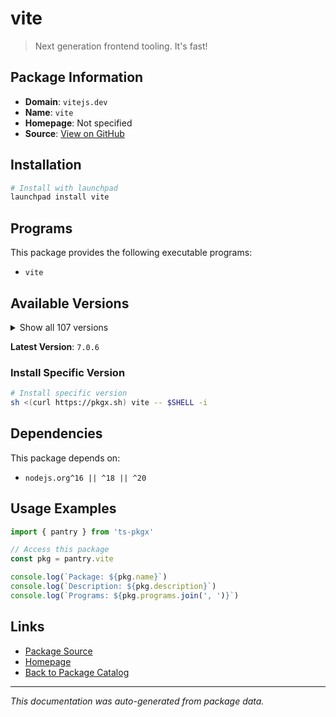 # vite

> Next generation frontend tooling. It's fast!

## Package Information

- **Domain**: `vitejs.dev`
- **Name**: `vite`
- **Homepage**: Not specified
- **Source**: [View on GitHub](https://github.com/pkgxdev/pantry/tree/main/projects/vitejs.dev/package.yml)

## Installation

```bash
# Install with launchpad
launchpad install vite
```

## Programs

This package provides the following executable programs:

- `vite`

## Available Versions

<details>
<summary>Show all 107 versions</summary>

- `7.0.6`, `7.0.5`, `7.0.4`, `7.0.3`, `7.0.2`
- `7.0.1`, `7.0.0`, `6.3.5`, `6.3.3`, `6.3.2`
- `6.3.1`, `6.3.0`, `6.2.5`, `6.2.4`, `6.2.2`
- `6.2.1`, `6.2.0`, `6.1.3`, `6.1.1`, `6.1.0`
- `6.0.14`, `6.0.13`, `6.0.11`, `6.0.10`, `6.0.9`
- `6.0.8`, `6.0.7`, `6.0.6`, `6.0.5`, `6.0.4`
- `6.0.3`, `6.0.2`, `6.0.1`, `6.0.0`, `5.4.17`
- `5.4.16`, `5.4.14`, `5.4.13`, `5.4.12`, `5.4.11`
- `5.4.10`, `5.4.9`, `5.4.8`, `5.4.7`, `5.4.6`
- `5.4.5`, `5.4.4`, `5.4.3`, `5.4.2`, `5.4.1`
- `5.4.0`, `5.3.6`, `5.3.5`, `5.3.4`, `5.3.3`
- `5.3.2`, `5.3.1`, `5.3.0`, `5.2.14`, `5.2.13`
- `5.2.12`, `5.2.11`, `5.2.10`, `5.2.9`, `5.2.8`
- `5.2.7`, `5.2.6`, `5.2.5`, `5.2.4`, `5.2.3`
- `5.2.2`, `5.2.1`, `5.2.0`, `5.1.8`, `5.1.7`
- `5.1.6`, `5.1.5`, `5.1.4`, `5.1.3`, `5.1.2`
- `5.1.1`, `5.1.0`, `5.0.11`, `5.0.10`, `5.0.9`
- `5.0.8`, `5.0.7`, `5.0.6`, `5.0.5`, `5.0.4`
- `5.0.3`, `5.0.2`, `5.0.1`, `5.0.0`, `4.5.12`
- `4.5.11`, `4.5.9`, `4.5.8`, `4.5.7`, `4.5.6`
- `4.5.5`, `4.5.1`, `4.5.0`, `4.4.12`, `3.2.11`
- `3.2.10`, `2.9.18`

</details>

**Latest Version**: `7.0.6`

### Install Specific Version

```bash
# Install specific version
sh <(curl https://pkgx.sh) vite -- $SHELL -i
```

## Dependencies

This package depends on:

- `nodejs.org^16 || ^18 || ^20`

## Usage Examples

```typescript
import { pantry } from 'ts-pkgx'

// Access this package
const pkg = pantry.vite

console.log(`Package: ${pkg.name}`)
console.log(`Description: ${pkg.description}`)
console.log(`Programs: ${pkg.programs.join(', ')}`)
```

## Links

- [Package Source](https://github.com/pkgxdev/pantry/tree/main/projects/vitejs.dev/package.yml)
- [Homepage](#)
- [Back to Package Catalog](../../package-catalog.md)

---

*This documentation was auto-generated from package data.*
